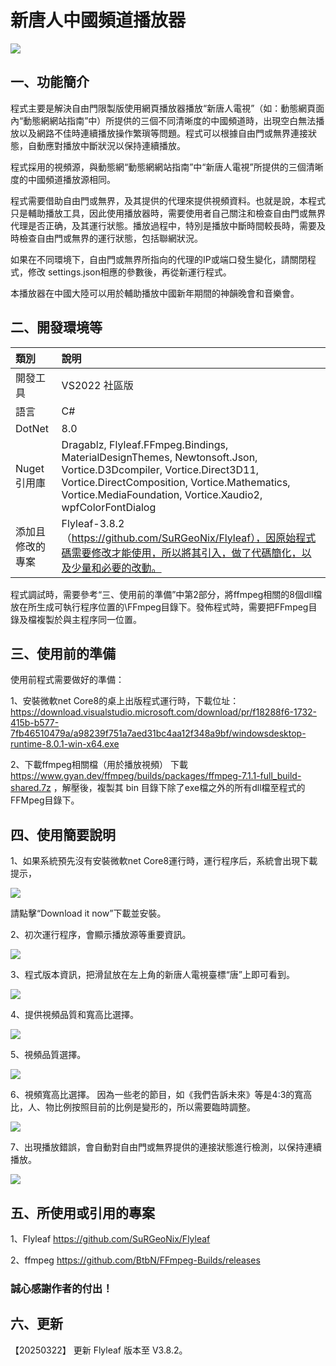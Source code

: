﻿# 新唐人中國頻道播放器

![](./images/ScreenShot-01.png)

## 一、功能簡介

程式主要是解決自由門限製版使用網頁播放器播放“新唐人電視”（如：動態網頁面內“動態網網站指南”中）所提供的三個不同清晰度的中國頻道時，出現空白無法播放以及網路不佳時連續播放操作繁瑣等問題。程式可以根據自由門或無界連接狀態，自動應對播放中斷狀況以保持連續播放。

程式採用的視頻源，與動態網“動態網網站指南”中“新唐人電視”所提供的三個清晰度的中國頻道播放源相同。

程式需要借助自由門或無界，及其提供的代理來提供視頻資料。也就是說，本程式只是輔助播放工具，因此使用播放器時，需要使用者自己關注和檢查自由門或無界代理是否正确，及其運行狀態。播放過程中，特別是播放中斷時間較長時，需要及時檢查自由門或無界的運行狀態，包括聯網狀況。

如果在不同環境下，自由門或無界所指向的代理的IP或端口發生變化，請關閉程式，修改 settings.json相應的參數後，再從新運行程式。

本播放器在中國大陸可以用於輔助播放中國新年期間的神韻晚會和音樂會。

 
## 二、開發環境等

|  類別  |說明|
| :---   | :---        |
|開發工具	|VS2022 社區版|
|語言|C#|
|DotNet|8.0|
|Nuget引用庫|Dragablz, Flyleaf.FFmpeg.Bindings, MaterialDesignThemes, Newtonsoft.Json, Vortice.D3Dcompiler, Vortice.Direct3D11, Vortice.DirectComposition, Vortice.Mathematics, Vortice.MediaFoundation, Vortice.Xaudio2, wpfColorFontDialog|
|添加且修改的專案|	Flyleaf-3.8.2（https://github.com/SuRGeoNix/Flyleaf），因原始程式碼需要修改才能使用，所以將其引入，做了代碼簡化，以及少量和必要的改動。|

程式調試時，需要參考“三、使用前的準備”中第2部分，將ffmpeg相關的8個dll檔放在所生成可執行程序位置的\FFmpeg目錄下。發佈程式時，需要把FFmpeg目錄及檔複製於與主程序同一位置。

## 三、使用前的準備

使用前程式需要做好的準備： 

1、安裝微軟net Core8的桌上出版程式運行時，下載位址：
https://download.visualstudio.microsoft.com/download/pr/f18288f6-1732-415b-b577-7fb46510479a/a98239f751a7aed31bc4aa12f348a9bf/windowsdesktop-runtime-8.0.1-win-x64.exe

2、下載ffmpeg相關檔（用於播放視頻）
下載 https://www.gyan.dev/ffmpeg/builds/packages/ffmpeg-7.1.1-full_build-shared.7z ，解壓後，複製其 bin 目錄下除了exe檔之外的所有dll檔至程式的FFMpeg目錄下。


## 四、使用簡要說明

1、如果系統預先沒有安裝微軟net Core8運行時，運行程序后，系統會出現下載提示，

![](./images/TipFor-Net.desktop-XTRPlayer.png)

請點擊“Download it now”下載並安裝。

2、初次運行程序，會顯示播放源等重要資訊。

![](./images/ScreenShot-02.png)

3、程式版本資訊，把滑鼠放在左上角的新唐人電視臺標“唐”上即可看到。

![](./images/ScreenShot-03.png)

4、提供視頻品質和寬高比選擇。

![](./images/ScreenShot-04.png)

5、視頻品質選擇。

![](./images/ScreenShot-05.png)

6、視頻寬高比選擇。
因為一些老的節目，如《我們告訴未來》等是4:3的寬高比，人、物比例按照目前的比例是變形的，所以需要臨時調整。

![](./images/ScreenShot-06.png)

7、出現播放錯誤，會自動對自由門或無界提供的連接狀態進行檢測，以保持連續播放。

![](./images/ScreenShot-07.png)


## 五、所使用或引用的專案

1、Flyleaf
https://github.com/SuRGeoNix/Flyleaf

2、ffmpeg
https://github.com/BtbN/FFmpeg-Builds/releases

### 誠心感謝作者的付出！


## 六、更新

【20250322】
更新 Flyleaf 版本至 V3.8.2。


